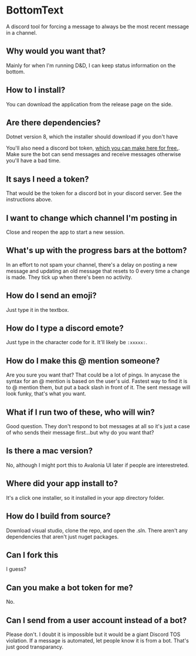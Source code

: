 # BottomText

A discord tool for forcing a message to always be the most recent message in a channel.

## Why would you want that?

Mainly for when I'm running D&D, I can keep status information on the bottom.

## How to I install?

You can download the application from the release page on the side.

## Are there dependencies?

Dotnet version 8, which the installer should download if you don't have 

You'll also need a discord bot token, [which you can make here for free.](https://discord.com/developers/applications). Make sure the bot can send messages and receive messages otherwise you'll have a bad time.

## It says I need a token?

That would be the token for a discord bot in your discord server. See the instructions above.

## I want to change which channel I'm posting in

Close and reopen the app to start a new session.

## What's up with the progress bars at the bottom?

In an effort to not spam your channel, there's a delay on posting a new message and updating an old message that resets to 0 every time a change is made. They tick up when there's been no activity.

## How do I send an emoji?
Just type it in the textbox.

## How do I type a discord emote?
Just type in the character code for it. It'll likely be ```:xxxxx:```.

## How do I make this @ mention someone?

Are you sure you want that? That could be a lot of pings. In anycase the syntax for an @ mention is based on the user's uid. Fastest way to find it is to @ mention them, but put a back slash in front of it. The sent message will look funky, that's what you want.

## What if I run two of these, who will win?

Good question. They don't respond to bot messages at all so it's just a case of who sends their message first...but why do you want that?

## Is there a mac version?

No, although I might port this to Avalonia UI later if people are interestreted.

## Where did your app install to?

It's a click one installer, so it installed in your app directory folder.

## How do I build from source?

Download visual studio, clone the repo, and open the .sln. There aren't any dependencies that aren't just nuget packages.

## Can I fork this

I guess?

## Can you make a bot token for me?

No.

## Can I send from a user account instead of a bot?

Please don't. I doubt it is impossible but it would be a giant Discord TOS violation. If a message is automated, let people know it is from a bot. That's just good transparancy.
